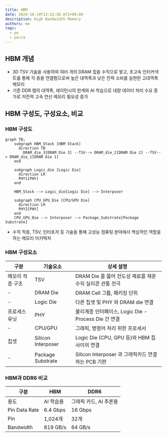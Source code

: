 ```yaml
---
title: HBM
date: 2024-10-19T13:52:50.872+09:00
description: High Bandwidth Memory
authors: me
tags:
  - pe
  - pe/ca
---
```


## HBM 개념

- 3D TSV 기술을 사용하여 여러 개의 DRAM 칩을 수직으로 쌓고, 초고속 인터커넥트를 통해 각 층을 연결함으로써 높은 대역폭과 낮은 전력 소비를 실현한 고대역폭 메모리
- 기존 DDR 램의 대역폭, 레이턴시의 한계와 AI 학습으로 대량 데이터 처리 수요 증가로 저전력 고속 연산 메모리 필요성 증가

## HBM 구성도, 구성요소, 비교

### HBM 구성도

```mermaid
graph TB;
    subgraph HBM_Stack [HBM Stack]
      direction TB
        DRAM_die_3[DRAM Die 3] --TSV--> DRAM_die_2[DRAM Die 2] --TSV--> DRAM_die_1[DRAM Die 1]
    end

    subgraph Logic_die [Logic Die]
      direction LR
      PHY1[PHY]
    end
    
    HBM_Stack --> Logic_die[Logic Die] --> Interposer

    subgraph CPU_GPU_Die [CPU/GPU Die]
      direction LR
      PHY2[PHY]
    end
    CPU_GPU_Die --> Interposer --> Package_Substrate[Package Substrate]
```

- 수직 적층, TSV, 인터포저 등 기술을 통해 고성능 컴퓨팅 분야에서 핵심적인 역할을 하는 메모리 아키텍처

### HBM 구성요소

| 구분 | 기술요소 | 상세 설명 |
| --- | --- | --- |
| 메모리 적층 구조 |  TSV  |DRAM Die 를 뚫어 전도성 재료를 채운 수직 실리콘 관통 전극 |
| - | DRAM Die | DRAM Cell 그룹, 패키징 단위 |
| - | Logic Die | 다른 칩셋 및 PHY 와 DRAM die 연결 |
| 프로세스 유닛 | PHY | 물리계층 인터페이스, Logic Die - Process Die 간 연결 |
| - | CPU/GPU | 그래픽, 명령어 처리 위한 프로세서 |
| 칩셋 | Silicon Interposer | Logic Die (CPU, GPU 등)와 HBM 칩 사이의 연결 |
| - | Package Substrate | Silicon Interposer 과 그래픽카드 연결하는 PCB 기판 |

### HBM과 DDR6 비교

| 구분 | HBM | DDR6 |
| --- | --- | --- |
| 용도 | AI 학습용 | 그래픽 카드, AI 추론용 |
| Pin Data Rate | 6.4 Gbps | 16 Gbps |
| Pin | 1,024개 | 32개 |
| Bandwidth | 819 GB/s | 64 GB/s |
